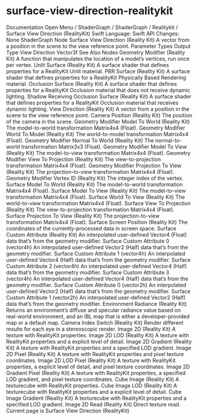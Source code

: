 # surface-view-direction-realitykit
 Documentation 
 Open Menu 
/
 ShaderGraph 
/
ShaderGraph
/
 Realitykit 
/
 Surface View Direction (RealityKit) 
Swift
Language: 
Swift
 API Changes: 
None
ShaderGraph Node
Surface View Direction (Reality
Kit)
A vector from a position in the scene to the view reference point.
Parameter Types
Output
Type
View Direction
Vector3f
See Also
Nodes
Geometry Modifier (Reality
Kit)
A function that manipulates the location of a model’s vertices, run once per vertex.
Unlit Surface (Reality
Kit)
A surface shader that defines properties for a RealityKit Unlit material.
PBR Surface (Reality
Kit)
A surface shader that defines properties for a RealityKit Physically Based Rendering material.
Occlusion Surface (Reality
Kit)
A surface shader that defines properties for a RealityKit Occlusion material that does not receive dynamic lighting.
Shadow Receiving Occlusion Surface (Reality
Kit)
A surface shader that defines properties for a RealityKit Occlusion material that receives dynamic lighting.
View Direction (Reality
Kit)
A vector from a position in the scene to the view reference point.
Camera Position (Reality
Kit)
The position of the camera in the scene.
Geometry Modifier Model To World (Reality
Kit)
The model-to-world transformation Matrix4x4 (Float).
Geometry Modifier World To Model (Reality
Kit)
The world-to-model transformation Matrix4x4 (Float).
Geometry Modifier Normal To World (Reality
Kit)
The normal-to-world transformation Matrix3x3 (Float).
Geometry Modifier Model To View (Reality
Kit)
The model-to-view transformation Matrix4x4 (Float).
Geometry Modifier View To Projection (Reality
Kit)
The view-to-projection transformation Matrix4x4 (Float).
Geometry Modifier Projection To View (Reality
Kit)
The projection-to-view transformation Matrix4x4 (Float).
Geometry Modifier Vertex ID (Reality
Kit)
The integer index of the vertex.
Surface Model To World (Reality
Kit)
The model-to-world transformation Matrix4x4 (Float).
Surface Model To View (Reality
Kit)
The model-to-view transformation Matrix4x4 (Float).
Surface World To View (Reality
Kit)
The world-to-view transformation Matrix4x4 (Float).
Surface View To Projection (Reality
Kit)
The view-to-projection transformation Matrix4x4 (Float).
Surface Projection To View (Reality
Kit)
The projection-to-view transformation Matrix4x4 (Float).
Surface Screen Position (Reality
Kit)
The coordinates of the currently-processed data in screen space.
Surface Custom Attribute (Reality
Kit)
An interpolated user-defined Vector4 (Float) data that’s from the geometry modifier.
Surface Custom Attribute 0 (vector4h)
An interpolated user-defined Vector2 (Half) data that’s from the geometry modifier.
Surface Custom Attribute 1 (vector4h)
An interpolated user-defined Vector4 (Half) data that’s from the geometry modifier.
Surface Custom Attribute 2 (vector4h)
An interpolated user-defined Vector4 (Half) data that’s from the geometry modifier.
Surface Custom Attribute 3 (vector4h)
An interpolated user-defined Vector4 (Half) data that’s from the geometry modifier.
Surface Custom Attribute 0 (vector2h)
An interpolated user-defined Vector2 (Half) data that’s from the geometry modifier.
Surface Custom Attribute 1 (vector2h)
An interpolated user-defined Vector2 (Half) data that’s from the geometry modifier.
Environment Radiance (Reality
Kit)
Returns an environment’s diffuse and specular radiance value based on real-world environment, and an IBL map that is either a developer-provided map or a default map.
Camera Index Switch (Reality
Kit)
Render different results for each eye in a stereoscopic render.
Image 2D (Reality
Kit)
A texture with RealityKit properties.
Image 2D LOD (Reality
Kit)
A texture with RealityKit properties and a explicit level of detail.
Image 2D Gradient (Reality
Kit)
A texture with RealityKit properties and a specified LOD gradient.
Image 2D Pixel (Reality
Kit)
A texture with RealityKit properties and pixel texture coordinates.
Image 2D LOD Pixel (Reality
Kit)
A texture with RealityKit properties, a explicit level of detail, and pixel texture coordinates.
Image 2D Gradient Pixel (Reality
Kit)
A texture with RealityKit properties, a specified LOD gradient, and pixel texture coordinates.
Cube Image (Reality
Kit)
A texturecube with RealityKit properties.
Cube Image LOD (Reality
Kit)
A texturecube with RealityKit properties and a explicit level of detail.
Cube Image Gradient (Reality
Kit)
A texturecube with RealityKit properties and a specified LOD gradient.
Image 2D Read (Reality
Kit)
Direct texture read.
 Current page is Surface View Direction (RealityKit) 